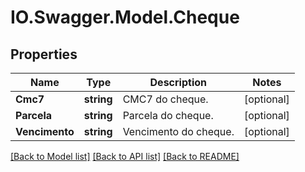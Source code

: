 # IO.Swagger.Model.Cheque
## Properties

Name | Type | Description | Notes
------------ | ------------- | ------------- | -------------
**Cmc7** | **string** | CMC7 do cheque. | [optional] 
**Parcela** | **string** | Parcela do cheque. | [optional] 
**Vencimento** | **string** | Vencimento do cheque. | [optional] 

[[Back to Model list]](../README.md#documentation-for-models) [[Back to API list]](../README.md#documentation-for-api-endpoints) [[Back to README]](../README.md)

